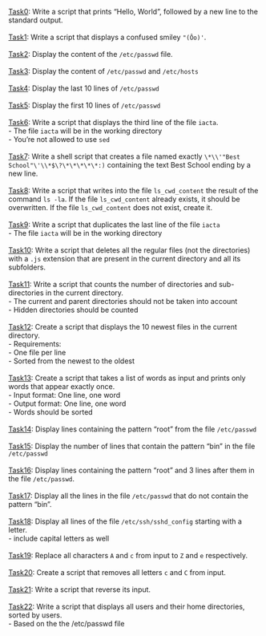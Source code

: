 [Task0](./0-hello_world): Write a script that prints “Hello, World”, followed by a new line to the standard output.<br></br>
[Task1](./1-confused_smiley): Write a script that displays a confused smiley `"(Ôo)'`.<br><br>
[Task2](./2-hellofile): Display the content of the `/etc/passwd` file.<br><br>
[Task3](./3-twofiles): Display the content of `/etc/passwd` and `/etc/hosts`<br><br>
[Task4](./4-lastlines): Display the last 10 lines of `/etc/passwd`<br><br>
[Task5](./5-firstlines): Display the first 10 lines of `/etc/passwd`<br><br>
[Task6](./third_line): Write a script that displays the third line of the file `iacta`.<br>
	- The file `iacta` will be in the working directory<br>
	- You’re not allowed to use `sed`<br><br>
[Task7](./7-file):  Write a shell script that creates a file named exactly `\*\\'"Best School"\'\\*$\?\*\*\*\*\*:)` containing the text Best School ending by a new line.<br><br>
[Task8](./8-cwd_state): Write a script that writes into the file `ls_cwd_content` the result of the command `ls -la`. If the file `ls_cwd_content` already exists, it should be overwritten. If the file `ls_cwd_content` does not exist, create it.<br><br>
[Task9](./duplicate_last_line): Write a script that duplicates the last line of the file `iacta`<br>
	- The file `iacta` will be in the working directory<br><br>
[Task10](./10-no_more_js): Write a script that deletes all the regular files (not the directories) with a `.js` extension that are present in the current directory and all its subfolders.<br><br>
[Task11](./11-directories): Write a script that counts the number of directories and sub-directories in the current directory.<br>
	- The current and parent directories should not be taken into account<br>
	- Hidden directories should be counted<br><br>
[Task12](./12-newest_files): Create a script that displays the 10 newest files in the current directory.<br>
	- Requirements:<br>
	- One file per line<br>
	- Sorted from the newest to the oldest<br><br>
[Task13](./13-unique): Create a script that takes a list of words as input and prints only words that appear exactly once.<br>
	- Input format: One line, one word<br>
	- Output format: One line, one word<br>
	- Words should be sorted<br><br>
[Task14](./14-findthatword): Display lines containing the pattern “root” from the file `/etc/passwd`<br><br>
[Task15](./15-countthatword): Display the number of lines that contain the pattern “bin” in the file `/etc/passwd`<br><br>
[Task16](./16-whatsnext): Display lines containing the pattern “root” and 3 lines after them in the file `/etc/passwd`.<br><br>
[Task17](./17-hidethisword): Display all the lines in the file `/etc/passwd` that do not contain the pattern “bin”.<br><br>
[Task18](./letteronly): Display all lines of the file `/etc/ssh/sshd_config` starting with a letter.<br>
	- include capital letters as well<br><br>
[Task19](./19-AZ): Replace all characters `A` and `c` from input to `Z` and `e` respectively.<br><br>
[Task20](./20-hiago): Create a script that removes all letters `c` and `C` from input.<br><br>
[Task21](./21-reverse): Write a script that reverse its input.<br><br>
[Task22](./22-users_and_homes): Write a script that displays all users and their home directories, sorted by users.<br>
	- Based on the the /etc/passwd file<br><br>
